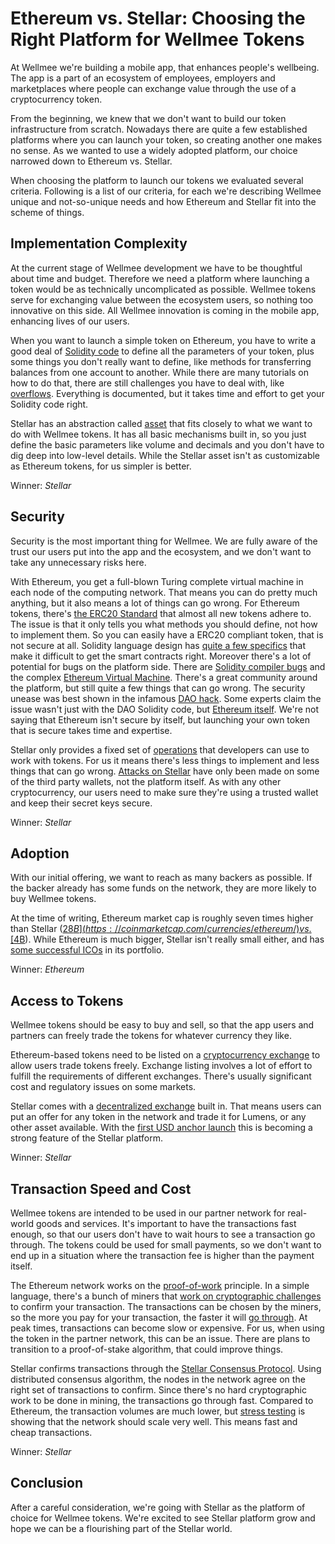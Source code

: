 # Ethereum vs. Stellar: Choosing the Right Platform for Wellmee Tokens 
At Wellmee we're building a mobile app, that enhances people's wellbeing. The app is a part of an ecosystem of employees, employers and marketplaces where people can exchange value through the use of a cryptocurrency token. 

From the beginning, we knew that we don't want to build our token infrastructure from scratch. Nowadays there are quite a few established platforms where you can launch your token, so creating another one makes no sense.  As we wanted to use a widely adopted platform, our choice narrowed down to Ethereum vs. Stellar. 

When choosing the platform to launch our tokens we evaluated several criteria. Following is a list of our criteria, for each we're describing Wellmee unique and not-so-unique needs and how Ethereum and Stellar fit into the scheme of things. 

## Implementation Complexity 
At the current stage of Wellmee development we have to be thoughtful about time and budget. Therefore we need a  platform where launching a token would be as technically uncomplicated as possible. Wellmee tokens serve for exchanging value between the ecosystem users, so nothing too innovative on this side. All Wellmee innovation is coming in the mobile app, enhancing lives of our users. 

When you want to launch a simple token on Ethereum, you have to write a good deal of [Solidity code](https://github.com/ethereum/solidity) to define all the parameters of your token, plus some things you don't really want to define, like methods for transferring balances from one account to another. While there are many tutorials on how to do that, there are still challenges you have to deal with, like [overflows](https://ethereum.stackexchange.com/questions/7293/is-it-possible-to-overflow-uints). Everything is documented, but it takes time and effort to get your Solidity code right. 

Stellar has an abstraction called [asset](https://www.stellar.org/developers/guides/concepts/assets.html) that fits closely to what we want to do with Wellmee tokens. It has all basic mechanisms built in, so you just define the basic parameters like volume and decimals and you don't have to dig deep into low-level details. While the Stellar asset isn't as customizable as Ethereum tokens, for us simpler is better.

Winner: *Stellar* 

## Security
Security is the most important thing for Wellmee. We are fully aware of the trust our users put into the app and the ecosystem, and we don't want to take any unnecessary risks here.  

With Ethereum, you get a full-blown Turing complete virtual machine in each node of the computing network. That means you can do pretty much anything, but it also means a lot of things can go wrong. For Ethereum tokens, there's [the ERC20 Standard](https://theethereum.wiki/w/index.php/ERC20_Token_Standard) that almost all new tokens adhere to. The issue is that it only tells you what methods you should define, not how to implement them. So you can easily have a ERC20 compliant token, that is not secure at all. Solidity language design has [quite a few specifics](https://news.ycombinator.com/item?id=14691212) that make it difficult to get the smart contracts right. Moreover there's a lot of potential for bugs on the platform side. There are [Solidity compiler bugs](https://solidity.readthedocs.io/en/v0.4.24/bugs.html) and the complex [Ethereum Virtual Machine](https://gavwood.com/paper.pdf). There's a great community around the platform, but still quite a few things that can go wrong. The security unease was best shown in the infamous [DAO hack](https://en.wikipedia.org/wiki/The_DAO_(organization)). Some experts claim the issue wasn't just with the DAO Solidity code, but [Ethereum itself](https://nakamotoinstitute.org/mempool/ethereum-is-doomed/). We're not saying that Ethereum isn't secure by itself, but launching your own token that is secure takes time and expertise. 

Stellar only provides a fixed set of [operations](https://www.stellar.org/developers/guides/concepts/operations.html) that developers can use to work with tokens. For us it means there's less things to implement and less things that can go wrong. [Attacks on Stellar](https://www.coindesk.com/400k-hacker-makes-off-with-stellar-lumens-in-blackwallet-theft/) have only been made on some of the third party wallets, not the platform itself. As with any other cryptocurrency, our users need to make sure they're using a trusted wallet and keep their secret keys secure. 

Winner: *Stellar* 

## Adoption
With our initial offering, we want to reach as many backers as possible. If the backer already has some funds on the network, they are more likely to buy Wellmee tokens. 

At the time of writing, Ethereum market cap is roughly seven times higher than Stellar ([$28B](https://coinmarketcap.com/currencies/ethereum/) vs. [$4B](https://coinmarketcap.com/currencies/stellar/)). While Ethereum is much bigger, Stellar isn't really small either, and has [some successful ICOs](https://www.coindesk.com/why-a-39-million-ico-chose-stellar-over-ethereum/) in its portfolio. 

Winner: *Ethereum* 

## Access to Tokens
Wellmee tokens should be easy to buy and sell, so that the app users and partners can freely trade the tokens for whatever currency they like. 

Ethereum-based tokens need to be listed on a [cryptocurrency exchange](https://en.wikipedia.org/wiki/Cryptocurrency_exchange) to allow users trade tokens freely. Exchange listing involves a lot of effort to fulfill the requirements of different exchanges. There's usually significant cost and regulatory issues on some markets. 

Stellar comes with a [decentralized exchange](https://www.stellar.org/developers/guides/concepts/exchange.html) built in. That means users can put an offer for any token in the network and trade it for Lumens, or any other asset available. With the [first USD anchor launch](https://medium.com/strongholdxchg/stronghold-stellars-first-venture-backed-usd-anchor-30cf88fc3eb4) this is becoming a strong feature of the Stellar platform. 

Winner: *Stellar* 

## Transaction Speed and Cost
Wellmee tokens are intended to be used in our partner network for real-world goods and services. It's important to have the transactions fast enough, so that our users don't have to wait hours to see a transaction go through. The tokens could be used for small payments, so we don't want to end up in a situation where the transaction fee is higher than the payment itself. 

The Ethereum network works on the [proof-of-work](https://en.wikipedia.org/wiki/Proof-of-work_system) principle. In a simple language, there's a bunch of miners that [work on cryptographic challenges](https://github.com/ethereum/wiki/wiki/Mining) to confirm your transaction. The transactions can be chosen by the miners, so the more you pay for your transaction, the faster it will [go through](https://ethgasstation.info/). At peak times, transactions can become slow or expensive. For us, when using the token in the partner network, this can be an issue. There are plans to transition to a proof-of-stake algorithm, that could improve things. 

Stellar confirms transactions through the [Stellar Consensus Protocol](https://medium.com/a-stellar-journey/on-worldwide-consensus-359e9eb3e949). Using distributed consensus algorithm, the nodes in the network agree on the right set of transactions to confirm. Since there's no hard cryptographic work to be done in mining, the transactions go through fast. Compared to Ethereum, the transaction volumes are much lower, but [stress testing](http://gostellar.io/heir-io-stress-test-over-stellar-beats-their-expectations/) is showing that the network should scale very well. This means fast and cheap transactions. 

Winner: *Stellar* 


## Conclusion
After a careful consideration, we're going with Stellar as the platform of choice for Wellmee tokens. We're excited to see Stellar platform grow and hope we can be a flourishing part of the Stellar world. 